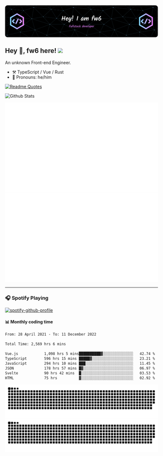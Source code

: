 ![Header](github-header-image.png)

## Hey 👋, fw6 here! <img src="https://github.githubassets.com/images/mona-whisper.gif" height="24" />


An unknown Front-end Engineer.

-   :hammer_and_pick: TypeScript / Vue / Rust
-   :man: Pronouns: he/him


[![Readme Quotes](https://quotes-github-readme.vercel.app/api?type=horizontal&theme=algolia)](https://github.com/piyushsuthar/github-readme-quotes)



![Github Stats](https://github-readme-stats.vercel.app/api?username=fw6&bg_color=30,e96443,904e95&title_color=fff&text_color=fff)

![](https://raw.githubusercontent.com/fw6/github-stats-transparent/output/generated/overview.svg)
![](https://raw.githubusercontent.com/fw6/github-stats-transparent/output/generated/languages.svg)


---

### 🎧 Spotify Playing

<!-- ![spotify-github-profile](/img/default.svg) -->

[![spotify-github-profile](https://spotify-github-profile.vercel.app/api/view?uid=r6wn4hdvypv0lkzyrj0e0pjct&cover_image=true&theme=default&bar_color=53b14f&bar_color_cover=true)](https://github.com/kittinan/spotify-github-profile)
#### :bar_chart: Monthly coding time

<!--START_SECTION:waka-->

```text
From: 28 April 2021 - To: 11 December 2022

Total Time: 2,569 hrs 6 mins

Vue.js            1,098 hrs 5 mins██████████▓░░░░░░░░░░░░░░   42.74 %
TypeScript        596 hrs 15 mins █████▓░░░░░░░░░░░░░░░░░░░   23.21 %
JavaScript        294 hrs 10 mins ███░░░░░░░░░░░░░░░░░░░░░░   11.45 %
JSON              178 hrs 57 mins █▓░░░░░░░░░░░░░░░░░░░░░░░   06.97 %
Svelte            90 hrs 42 mins  █░░░░░░░░░░░░░░░░░░░░░░░░   03.53 %
HTML              75 hrs          ▓░░░░░░░░░░░░░░░░░░░░░░░░   02.92 %
```

<!--END_SECTION:waka-->




![github contribution grid snake animation](https://raw.githubusercontent.com/platane/platane/output/github-contribution-grid-snake-dark.svg#gh-dark-mode-only)![github contribution grid snake animation](https://raw.githubusercontent.com/platane/platane/output/github-contribution-grid-snake.svg#gh-light-mode-only)
